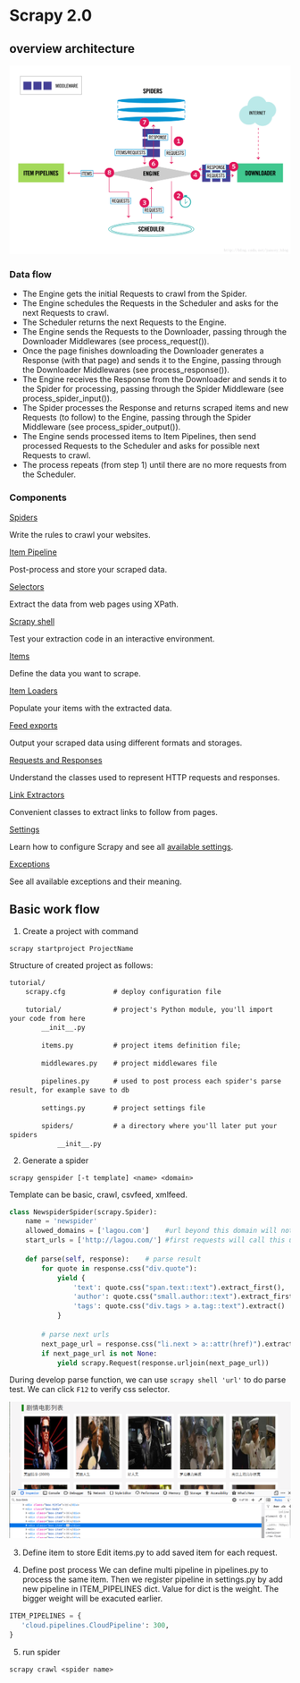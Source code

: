 # Scrapy 2.0

## overview architecture
![](architecture.png)

### Data flow
*   The Engine gets the initial Requests to crawl from the Spider.
*   The Engine schedules the Requests in the Scheduler and asks for the next Requests to crawl.
*   The Scheduler returns the next Requests to the Engine.
*   The Engine sends the Requests to the Downloader, passing through the Downloader Middlewares (see process_request()).
*   Once the page finishes downloading the Downloader generates a Response (with that page) and sends it to the Engine, passing through the Downloader Middlewares (see process_response()).
*   The Engine receives the Response from the Downloader and sends it to the Spider for processing, passing through the Spider Middleware (see process_spider_input()).
*   The Spider processes the Response and returns scraped items and new Requests (to follow) to the Engine, passing through the Spider Middleware (see process_spider_output()).
*   The Engine sends processed items to Item Pipelines, then send processed Requests to the Scheduler and asks for possible next Requests to crawl.
*   The process repeats (from step 1) until there are no more requests from the Scheduler.

### Components
[Spiders](https://docs.scrapy.org/en/latest/topics/spiders.html)

Write the rules to crawl your websites.

[Item Pipeline](https://docs.scrapy.org/en/latest/topics/item-pipeline.html)

Post-process and store your scraped data.

[Selectors](https://docs.scrapy.org/en/latest/topics/selectors.html)

Extract the data from web pages using XPath.

[Scrapy shell](https://docs.scrapy.org/en/latest/topics/shell.html)

Test your extraction code in an interactive environment.

[Items](https://docs.scrapy.org/en/latest/topics/items.html)

Define the data you want to scrape.

[Item Loaders](https://docs.scrapy.org/en/latest/topics/loaders.html)

Populate your items with the extracted data.


[Feed exports](https://docs.scrapy.org/en/latest/topics/feed-exports.html)

Output your scraped data using different formats and storages.

[Requests and Responses](https://docs.scrapy.org/en/latest/topics/request-response.html)

Understand the classes used to represent HTTP requests and responses.

[Link Extractors](https://docs.scrapy.org/en/latest/topics/link-extractors.html)

Convenient classes to extract links to follow from pages.

[Settings](https://docs.scrapy.org/en/latest/topics/settings.html)

Learn how to configure Scrapy and see all [available settings](https://docs.scrapy.org/en/latest/topics/settings.html#topics-settings-ref).

[Exceptions](https://docs.scrapy.org/en/latest/topics/exceptions.html)

See all available exceptions and their meaning.


## Basic work flow
1. Create a project with command
```shell
scrapy startproject ProjectName
```
Structure of created project as follows:

    tutorial/
        scrapy.cfg            # deploy configuration file

        tutorial/             # project's Python module, you'll import your code from here
            __init__.py

            items.py          # project items definition file;

            middlewares.py    # project middlewares file

            pipelines.py      # used to post process each spider's parse result, for example save to db

            settings.py       # project settings file

            spiders/          # a directory where you'll later put your spiders
                __init__.py



2. Generate a spider
```shell
scrapy genspider [-t template] <name> <domain>
```
Template can be basic, crawl, csvfeed, xmlfeed. 
```python
class NewspiderSpider(scrapy.Spider):
    name = 'newspider'
    allowed_domains = ['lagou.com']    #url beyond this domain will not be crawl
    start_urls = ['http://lagou.com/'] #first requests will call this urls

    def parse(self, response):    # parse result 
        for quote in response.css("div.quote"):
            yield {
                'text': quote.css("span.text::text").extract_first(),
                'author': quote.css("small.author::text").extract_first(),
                'tags': quote.css("div.tags > a.tag::text").extract()
            }

        # parse next urls
        next_page_url = response.css("li.next > a::attr(href)").extract_first()
        if next_page_url is not None:
            yield scrapy.Request(response.urljoin(next_page_url))
```
During develop parse function, we can use `scrapy shell 'url'` to do parse test.
We can click `F12` to verify css selector.

![](verifycss.png)


3. Define item to store
Edit items.py to add saved item for each request.

4. Define post process
We can define multi pipeline in pipelines.py to process the same item. Then we register pipeline in settings.py by add new pipeline in ITEM_PIPELINES dict. Value for dict is the weight. The bigger weight will be exacuted earlier.
```python
ITEM_PIPELINES = {
   'cloud.pipelines.CloudPipeline': 300,
}
```
5. run spider
```shell
scrapy crawl <spider name>
```
